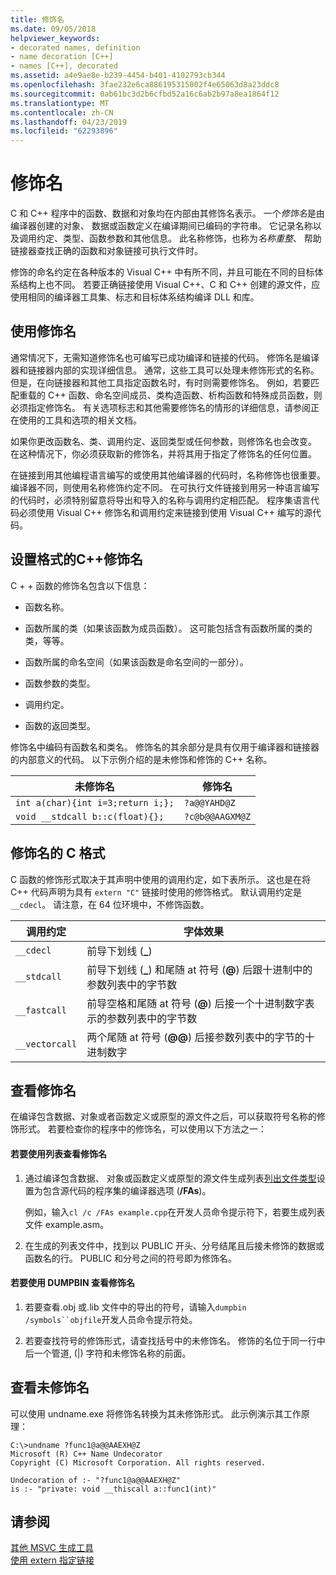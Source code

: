 ```yaml
---
title: 修饰名
ms.date: 09/05/2018
helpviewer_keywords:
- decorated names, definition
- name decoration [C++]
- names [C++], decorated
ms.assetid: a4e9ae8e-b239-4454-b401-4102793cb344
ms.openlocfilehash: 3fae232e6ca886195315002f4e65063d8a23ddc8
ms.sourcegitcommit: 0ab61bc3d2b6cfbd52a16c6ab2b97a8ea1864f12
ms.translationtype: MT
ms.contentlocale: zh-CN
ms.lasthandoff: 04/23/2019
ms.locfileid: "62293896"
---
```

# <a name="decorated-names"></a>修饰名

C 和 C++ 程序中的函数、数据和对象均在内部由其修饰名表示。 一个*修饰名*是由编译器创建的对象、 数据或函数定义在编译期间已编码的字符串。 它记录名称以及调用约定、类型、函数参数和其他信息。 此名称修饰，也称为*名称重整*、 帮助链接器查找正确的函数和对象链接可执行文件时。

修饰的命名约定在各种版本的 Visual C++ 中有所不同，并且可能在不同的目标体系结构上也不同。 若要正确链接使用 Visual C++、C 和 C++ 创建的源文件，应使用相同的编译器工具集、标志和目标体系结构编译 DLL 和库。

##  <a name="Using"></a> 使用修饰名

通常情况下，无需知道修饰名也可编写已成功编译和链接的代码。 修饰名是编译器和链接器内部的实现详细信息。 通常，这些工具可以处理未修饰形式的名称。 但是，在向链接器和其他工具指定函数名时，有时则需要修饰名。 例如，若要匹配重载的 C++ 函数、命名空间成员、类构造函数、析构函数和特殊成员函数，则必须指定修饰名。 有关选项标志和其他需要修饰名的情形的详细信息，请参阅正在使用的工具和选项的相关文档。

如果你更改函数名、类、调用约定、返回类型或任何参数，则修饰名也会改变。 在这种情况下，你必须获取新的修饰名，并将其用于指定了修饰名的任何位置。

在链接到用其他编程语言编写的或使用其他编译器的代码时，名称修饰也很重要。 编译器不同，则使用名称修饰约定不同。 在可执行文件链接到用另一种语言编写的代码时，必须特别留意将导出和导入的名称与调用约定相匹配。 程序集语言代码必须使用 Visual C++ 修饰名和调用约定来链接到使用 Visual C++ 编写的源代码。

##  <a name="Format"></a> 设置格式的C++修饰名

C + + 函数的修饰名包含以下信息：

- 函数名称。

- 函数所属的类（如果该函数为成员函数）。 这可能包括含有函数所属的类的类，等等。

- 函数所属的命名空间（如果该函数是命名空间的一部分）。

- 函数参数的类型。

- 调用约定。

- 函数的返回类型。

修饰名中编码有函数名和类名。 修饰名的其余部分是具有仅用于编译器和链接器的内部意义的代码。 以下示例介绍的是未修饰和修饰的 C++ 名称。

|未修饰名|修饰名|
|----------------------|--------------------|
|`int a(char){int i=3;return i;};`|`?a@@YAHD@Z`|
|`void __stdcall b::c(float){};`|`?c@b@@AAGXM@Z`|

##  <a name="FormatC"></a> 修饰名的 C 格式

C 函数的修饰形式取决于其声明中使用的调用约定，如下表所示。 这也是在将 C++ 代码声明为具有 `extern "C"` 链接时使用的修饰格式。 默认调用约定是 `__cdecl`。 请注意，在 64 位环境中，不修饰函数。

|调用约定|字体效果|
|------------------------|----------------|
|`__cdecl`|前导下划线 (**_**)|
|`__stdcall`|前导下划线 (**_**) 和尾随 at 符号 (**\@**) 后跟十进制中的参数列表中的字节数|
|`__fastcall`|前导空格和尾随 at 符号 (**\@**) 后接一个十进制数字表示的参数列表中的字节数|
|`__vectorcall`|两个尾随 at 符号 (**\@\@**) 后接参数列表中的字节的十进制数字|

##  <a name="Viewing"></a> 查看修饰名

在编译包含数据、对象或者函数定义或原型的源文件之后，可以获取符号名称的修饰形式。 若要检查你的程序中的修饰名，可以使用以下方法之一：

#### <a name="to-use-a-listing-to-view-decorated-names"></a>若要使用列表查看修饰名

1. 通过编译包含数据、 对象或函数定义或原型的源文件生成列表[列出文件类型](fa-fa-listing-file.md)设置为包含源代码的程序集的编译器选项 (**/FAs**)。

   例如，输入`cl /c /FAs example.cpp`在开发人员命令提示符下，若要生成列表文件 example.asm。

2. 在生成的列表文件中，找到以 PUBLIC 开头、分号结尾且后接未修饰的数据或函数名的行。 PUBLIC 和分号之间的符号即为修饰名。

#### <a name="to-use-dumpbin-to-view-decorated-names"></a>若要使用 DUMPBIN 查看修饰名

1. 若要查看.obj 或.lib 文件中的导出的符号，请输入`dumpbin /symbols``objfile`开发人员命令提示符处。

2. 若要查找符号的修饰形式，请查找括号中的未修饰名。 修饰的名位于同一行中后一个管道, (&#124;) 字符和未修饰名称的前面。

##  <a name="Undecorated"></a> 查看未修饰名

可以使用 undname.exe 将修饰名转换为其未修饰形式。 此示例演示其工作原理：

```
C:\>undname ?func1@a@@AAEXH@Z
Microsoft (R) C++ Name Undecorator
Copyright (C) Microsoft Corporation. All rights reserved.

Undecoration of :- "?func1@a@@AAEXH@Z"
is :- "private: void __thiscall a::func1(int)"
```

## <a name="see-also"></a>请参阅

[其他 MSVC 生成工具](c-cpp-build-tools.md)<br/>
[使用 extern 指定链接](../../cpp/using-extern-to-specify-linkage.md)
